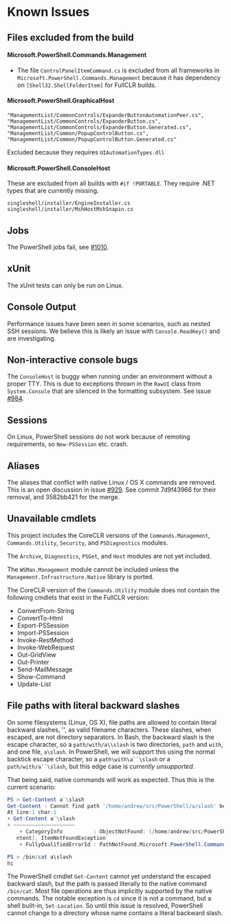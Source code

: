 # Known Issues

## Files excluded from the build

#### Microsoft.PowerShell.Commands.Management

- The file `ControlPanelItemCommand.cs` is excluded from all frameworks in `Microsoft.PowerShell.Commands.Management` 
because it has dependency on `[Shell32.ShellFolderItem]` for FullCLR builds.

#### Microsoft.PowerShell.GraphicalHost

```
"ManagementList/CommonControls/ExpanderButtonAutomationPeer.cs",
"ManagementList/CommonControls/ExpanderButton.cs",
"ManagementList/CommonControls/ExpanderButton.Generated.cs",
"ManagementList/Common/PopupControlButton.cs",
"ManagementList/Common/PopupControlButton.Generated.cs"
```

Excluded because they requires `UIAutomationTypes.dll`

#### Microsoft.PowerShell.ConsoleHost

These are excluded from all builds with `#if !PORTABLE`.
They require .NET types that are currently missing.

```
singleshell/installer/EngineInstaller.cs
singleshell/installer/MshHostMshSnapin.cs
```

## Jobs

The PowerShell jobs fail, see [#1010][].

[#1010]: https://github.com/PowerShell/PowerShell/issues/1010

## xUnit

The xUnit tests can only be run on Linux.

## Console Output

Performance issues have been seen in some scenarios, such as nested SSH
sessions. We believe this is likely an issue with `Console.ReadKey()` and are
investigating.

## Non-interactive console bugs

The `ConsoleHost` is buggy when running under an environment without a proper
TTY. This is due to exceptions thrown in the `RawUI` class from `System.Console`
that are silenced in the formatting subsystem. See issue [#984][].

[#984]: https://github.com/PowerShell/PowerShell/issues/984

## Sessions

On Linux, PowerShell sessions do not work because of remoting requirements, so
`New-PSSession` etc. crash.

## Aliases

The aliases that conflict with native Linux / OS X commands are removed. This is
an open discussion in issue [#929][]. See commit 7d9f43966 for their removal,
and 3582bb421 for the merge.

[#929]: https://github.com/PowerShell/PowerShell/issues/929

## Unavailable cmdlets

This project includes the CoreCLR versions of the `Commands.Management`,
`Commands.Utility`, `Security`, and `PSDiagnostics` modules.

The `Archive`, `Diagnostics`, `PSGet`, and `Host` modules are not yet included.

The `WSMan.Management` module cannot be included unless the
`Management.Infrastructure.Native` library is ported.

The CoreCLR version of the `Commands.Utility` module does not contain the
following cmdlets that exist in the FullCLR version:

- ConvertFrom-String
- ConvertTo-Html
- Export-PSSession
- Import-PSSession
- Invoke-RestMethod
- Invoke-WebRequest
- Out-GridView
- Out-Printer
- Send-MailMessage
- Show-Command
- Update-List

## File paths with literal backward slashes

On some filesystems (Linux, OS X), file paths are allowed to contain literal
backward slashes, '\', as valid filename characters. These slashes, when
escaped, are not directory separators. In Bash, the backward slash is the escape
character, so a `path/with/a\\slash` is two directories, `path` and `with`, and
one file, `a\slash`. In PowerShell, we *will* support this using the normal
backtick escape character, so a `path\with\a``\slash` or a
`path/with/a``\slash`, but this edge case is *currently unsupported*.

That being said, native commands will work as expected. Thus this is the current
scenario:

```powershell
PS > Get-Content a`\slash
Get-Content : Cannot find path '/home/andrew/src/PowerShell/a/slash' because it does not exist.
At line:1 char:1
+ Get-Content a`\slash
+ ~~~~~~~~~~~~~~~~~~~~
    + CategoryInfo          : ObjectNotFound: (/home/andrew/src/PowerShell/a/slash:String) [Get-Co
   ntent], ItemNotFoundException
    + FullyQualifiedErrorId : PathNotFound,Microsoft.PowerShell.Commands.GetContentCommand

PS > /bin/cat a\slash
hi

```

The PowerShell cmdlet `Get-Content` cannot yet understand the escaped backward
slash, but the path is passed literally to the native command `/bin/cat`. Most
file operations are thus implicitly supported by the native commands. The
notable exception is `cd` since it is not a command, but a shell built-in,
`Set-Location`. So until this issue is resolved, PowerShell cannot change to a
directory whose name contains a literal backward slash.
